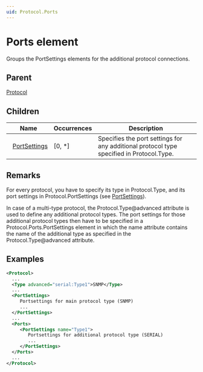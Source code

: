 ```yaml
---
uid: Protocol.Ports
---
```


# Ports element

Groups the PortSettings elements for the additional protocol connections.

## Parent

[Protocol](xref:Protocol)

## Children

|Name|Occurrences|Description|
|--- |--- |--- |
|&nbsp;&nbsp;[PortSettings](xref:Protocol.Ports.PortSettings)|[0, *]|Specifies the port settings for any additional protocol type specified in Protocol.Type.|

## Remarks

For every protocol, you have to specify its type in Protocol.Type, and its port settings in Protocol.PortSettings (see [PortSettings](xref:Protocol.PortSettings)).

In case of a multi-type protocol, the Protocol.Type@advanced attribute is used to define any additional protocol types. The port settings for those additional protocol types then have to be specified in a Protocol.Ports.PortSettings element in which the name attribute contains the name of the additional type as specified in the Protocol.Type@advanced attribute.

## Examples

```xml
<Protocol>
  ...
  <Type advanced="serial:Type1">SNMP</Type>
  ...
  <PortSettings>
     Portsettings for main protocol type (SNMP)
     ...
  </PortSettings>
  ...
  <Ports>
     <PortSettings name="Type1">
        Portsettings for additional protocol type (SERIAL)
        ...
     </PortSettings>
  </Ports>
  ...
</Protocol>
```
